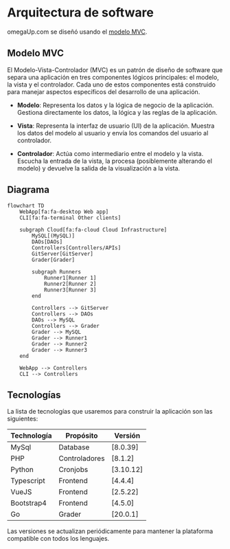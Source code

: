 # Arquitectura de software

omegaUp.com se diseñó usando el [modelo MVC](https://en.wikipedia.org/wiki/Model%E2%80%93view%E2%80%93controller).

## Modelo MVC

El Modelo-Vista-Controlador (MVC) es un patrón de diseño de software que separa una aplicación en tres componentes lógicos principales: el modelo, la vista y el controlador. Cada uno de estos componentes está construido para manejar aspectos específicos del desarrollo de una aplicación.

- **Modelo**: Representa los datos y la lógica de negocio de la aplicación. Gestiona directamente los datos, la lógica y las reglas de la aplicación.

- **Vista**: Representa la interfaz de usuario (UI) de la aplicación. Muestra los datos del modelo al usuario y envía los comandos del usuario al controlador.

- **Controlador**: Actúa como intermediario entre el modelo y la vista. Escucha la entrada de la vista, la procesa (posiblemente alterando el modelo) y devuelve la salida de la visualización a la vista.

## Diagrama
```mermaid
flowchart TD
    WebApp[fa:fa-desktop Web app]
    CLI[fa:fa-terminal Other clients]
    
    subgraph Cloud[fa:fa-cloud Cloud Infrastructure]
        MySQL[(MySQL)]
        DAOs[DAOs]
        Controllers[Controllers/APIs]
        GitServer[GitServer]
        Grader[Grader]
        
        subgraph Runners
            Runner1[Runner 1]
            Runner2[Runner 2]
            Runner3[Runner 3]
        end
        
        Controllers --> GitServer
        Controllers --> DAOs
        DAOs --> MySQL
        Controllers --> Grader
        Grader --> MySQL
        Grader --> Runner1
        Grader --> Runner2
        Grader --> Runner3
    end
    
    WebApp --> Controllers
    CLI --> Controllers

```

## Tecnologías

La lista de tecnologías que usaremos para construir la aplicación son las siguientes:

| Technología          | Propósito                | Versión  |
| ------------------- | ---------------------- | -------- |
| MySql            | Database             | [8.0.39] |
| PHP              | Controladores        | [8.1.2]   |
| Python           | Cronjobs             | [3.10.12] |
| Typescript       | Frontend             | [4.4.4]  |
| VueJS            | Frontend             | [2.5.22] |
| Bootstrap4       | Frontend             | [4.5.0] |
| Go               | Grader               | [20.0.1] |

Las versiones se actualizan periódicamente para mantener la plataforma compatible con todos los lenguajes.